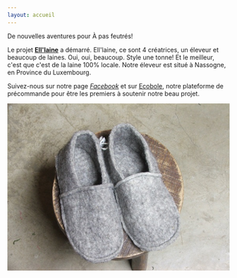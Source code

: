 ```yaml
---
layout: accueil
---
```


De nouvelles aventures pour À pas feutrés!

Le projet [**Ell'laine**](/www.ell-laine.com/)  a démarré.
Ell'laine, ce sont 4 créatrices, un éleveur et beaucoup de laines. Oui, oui, beaucoup. Style une tonne! Et le meilleur, c'est que c'est de la laine 100% locale. Notre éleveur est situé à Nassogne, en Province du Luxembourg.

Suivez-nous sur notre page [*Facebook*](https://www.facebook.com/Elllaine-1810238132545396/) et sur [Ecobole](https://www.ecobole.eu/fr), notre plateforme de précommande pour être les premiers à soutenir notre beau projet.

<div class="home">

  
  <div class="centered"><img src="chaussonsgris.jpg"></div>

  <!--p class="rss-subscribe">subscribe <a href="{{ "/feed.xml" | prepend: site.baseurl }}">via RSS</a></p-->

</div>


